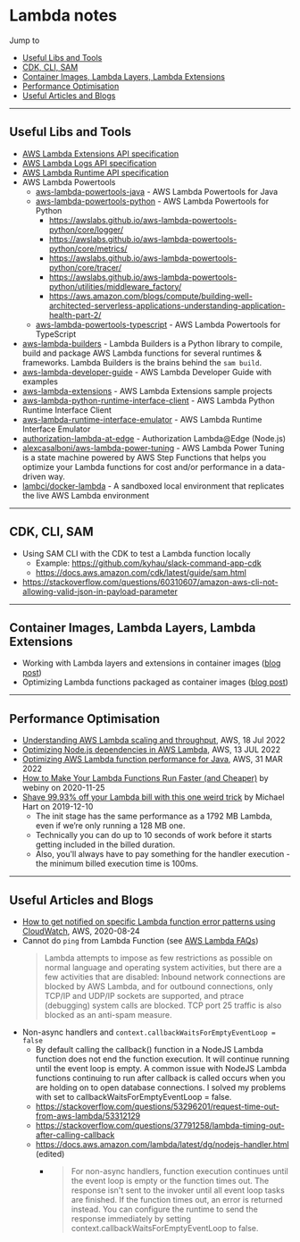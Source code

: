 # Lambda notes

Jump to
- [Useful Libs and Tools](#useful-libs-and-tools)
- [CDK, CLI, SAM](#cdk-cli-sam)
- [Container Images, Lambda Layers, Lambda Extensions](#container-images-lambda-layers-lambda-extensions)
- [Performance Optimisation](#performance-optimisation)
- [Useful Articles and Blogs](#useful-articles-and-blogs)


---
## Useful Libs and Tools

- [AWS Lambda Extensions API specification](https://docs.aws.amazon.com/lambda/latest/dg/runtimes-extensions-api.html)
- [AWS Lambda Logs API specification](https://docs.aws.amazon.com/lambda/latest/dg/runtimes-logs-api.html)
- [AWS Lambda Runtime API specification](https://docs.aws.amazon.com/lambda/latest/dg/runtimes-api.html)
- AWS Lambda Powertools
    - [aws-lambda-powertools-java](https://github.com/awslabs/aws-lambda-powertools-java) - AWS Lambda Powertools for Java
    - [aws-lambda-powertools-python](https://github.com/awslabs/aws-lambda-powertools-python) - AWS Lambda Powertools for Python
        - https://awslabs.github.io/aws-lambda-powertools-python/core/logger/
        - https://awslabs.github.io/aws-lambda-powertools-python/core/metrics/
        - https://awslabs.github.io/aws-lambda-powertools-python/core/tracer/
        - https://awslabs.github.io/aws-lambda-powertools-python/utilities/middleware_factory/
        - https://aws.amazon.com/blogs/compute/building-well-architected-serverless-applications-understanding-application-health-part-2/
    - [aws-lambda-powertools-typescript](https://github.com/awslabs/aws-lambda-powertools-typescript) - AWS Lambda Powertools for TypeScript
- [aws-lambda-builders](https://github.com/aws/aws-lambda-builders) - Lambda Builders is a Python library to compile, build and package AWS Lambda functions for several runtimes & frameworks. Lambda Builders is the brains behind the `sam build`.
- [aws-lambda-developer-guide](https://github.com/awsdocs/aws-lambda-developer-guide) - AWS Lambda Developer Guide with examples
- [aws-lambda-extensions](https://github.com/aws-samples/aws-lambda-extensions/) - AWS Lambda Extensions sample projects
- [aws-lambda-python-runtime-interface-client](https://github.com/aws/aws-lambda-python-runtime-interface-client) - AWS Lambda Python Runtime Interface Client
- [aws-lambda-runtime-interface-emulator](https://github.com/aws/aws-lambda-runtime-interface-emulator/)  -  AWS Lambda Runtime Interface Emulator
- [authorization-lambda-at-edge](https://github.com/aws-samples/authorization-lambda-at-edge) - Authorization Lambda@Edge (Node.js)
- [alexcasalboni/aws-lambda-power-tuning](https://github.com/alexcasalboni/aws-lambda-power-tuning) - AWS Lambda Power Tuning is a state machine powered by AWS Step Functions that helps you optimize your Lambda functions for cost and/or performance in a data-driven way.
- [lambci/docker-lambda](https://github.com/lambci/docker-lambda) - A sandboxed local environment that replicates the live AWS Lambda environment


---
## CDK, CLI, SAM

- Using SAM CLI with the CDK to test a Lambda function locally
    - Example: https://github.com/kyhau/slack-command-app-cdk
    - https://docs.aws.amazon.com/cdk/latest/guide/sam.html
- https://stackoverflow.com/questions/60310607/amazon-aws-cli-not-allowing-valid-json-in-payload-parameter


---
## Container Images, Lambda Layers, Lambda Extensions

- Working with Lambda layers and extensions in container images ([blog post](https://aws.amazon.com/blogs/compute/working-with-lambda-layers-and-extensions-in-container-images/))
- Optimizing Lambda functions packaged as container images ([blog post](https://aws.amazon.com/blogs/compute/optimizing-lambda-functions-packaged-as-container-images/))


---
## Performance Optimisation

- [Understanding AWS Lambda scaling and throughput](https://aws.amazon.com/blogs/compute/understanding-aws-lambda-scaling-and-throughput/), AWS, 18 Jul 2022
- [Optimizing Node.js dependencies in AWS Lambda](https://aws.amazon.com/blogs/compute/optimizing-node-js-dependencies-in-aws-lambda/), AWS, 13 JUL 2022
- [Optimizing AWS Lambda function performance for Java](https://aws.amazon.com/blogs/compute/optimizing-aws-lambda-function-performance-for-java/), AWS, 31 MAR 2022
- [How to Make Your Lambda Functions Run Faster (and Cheaper)](https://hackernoon.com/how-to-make-your-lambda-functions-run-faster-and-cheaper-gp2034jl) by webiny on 2020-11-25
- [Shave 99.93% off your Lambda bill with this one weird trick](
  https://medium.com/@hichaelmart/shave-99-93-off-your-lambda-bill-with-this-one-weird-trick-33c0acebb2ea)
  by Michael Hart on 2019-12-10
  - The init stage has the same performance as a 1792 MB Lambda, even if we’re only running a 128 MB one.
  - Technically you can do up to 10 seconds of work before it starts getting included in the billed duration.
  - Also, you'll always have to pay something for the handler execution - the minimum billed execution time is 100ms.


---
## Useful Articles and Blogs

- [How to get notified on specific Lambda function error patterns using CloudWatch](https://aws.amazon.com/blogs/mt/get-notified-specific-lambda-function-error-patterns-using-cloudwatch/), AWS, 2020-08-24
- Cannot do `ping` from Lambda Function (see [AWS Lambda FAQs](https://aws.amazon.com/lambda/faqs/))
  > Lambda attempts to impose as few restrictions as possible on normal language and operating system activities, but there are a few activities that are disabled: Inbound network connections are blocked by AWS Lambda, and for outbound connections, only TCP/IP and UDP/IP sockets are supported, and ptrace (debugging) system calls are blocked. TCP port 25 traffic is also blocked as an anti-spam measure.
- Non-async handlers and `context.callbackWaitsForEmptyEventLoop = false`
  - By default calling the callback() function in a NodeJS Lambda function does not end the function execution. It will continue running until the event loop is empty. A common issue with NodeJS Lambda functions continuing to run after callback is called occurs when you are holding on to open database connections.
I solved my problems with set to callbackWaitsForEmptyEventLoop = false.
  - https://stackoverflow.com/questions/53296201/request-time-out-from-aws-lambda/53312129
  - https://stackoverflow.com/questions/37791258/lambda-timing-out-after-calling-callback
  - https://docs.aws.amazon.com/lambda/latest/dg/nodejs-handler.html (edited)
     - > For non-async handlers, function execution continues until the event loop is empty or the function times out. The response isn't sent to the invoker until all event loop tasks are finished. If the function times out, an error is returned instead. You can configure the runtime to send the response immediately by setting context.callbackWaitsForEmptyEventLoop to false.
